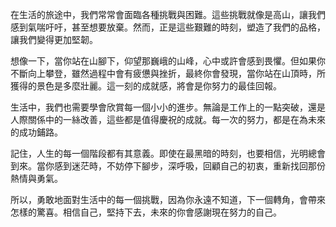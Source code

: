 在生活的旅途中，我們常常會面臨各種挑戰與困難。這些挑戰就像是高山，讓我們感到氣喘吁吁，甚至想要放棄。然而，正是這些艱難的時刻，塑造了我們的品格，讓我們變得更加堅韌。

想像一下，當你站在山腳下，仰望那巍峨的山峰，心中或許會感到畏懼。但如果你不斷向上攀登，雖然過程中會有疲憊與挫折，最終你會發現，當你站在山頂時，所獲得的景色是多麼壯麗。這一刻的成就感，將會是你努力的最佳回報。

生活中，我們也需要學會欣賞每一個小小的進步。無論是工作上的一點突破，還是人際關係中的一絲改善，這些都是值得慶祝的成就。每一次的努力，都是在為未來的成功鋪路。

記住，人生的每一個階段都有其意義。即使在最黑暗的時刻，也要相信，光明總會到來。當你感到迷茫時，不妨停下腳步，深呼吸，回顧自己的初衷，重新找回那份熱情與勇氣。

所以，勇敢地面對生活中的每一個挑戰，因為你永遠不知道，下一個轉角，會帶來怎樣的驚喜。相信自己，堅持下去，未來的你會感謝現在努力的自己。